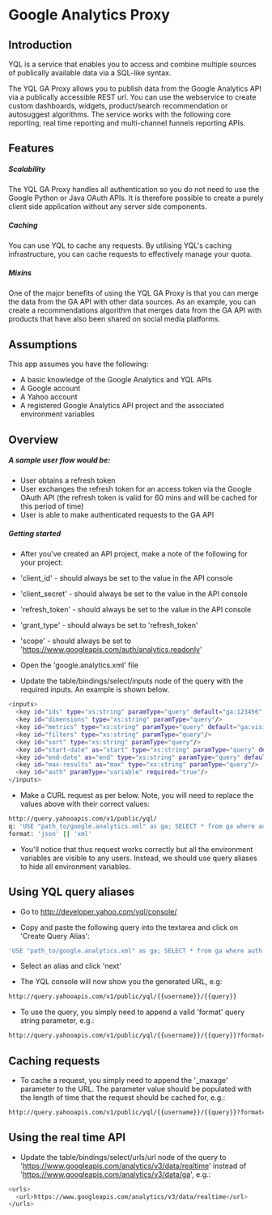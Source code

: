 Google Analytics Proxy
======================

Introduction
----

YQL is a service that enables you to access and combine multiple sources of publically available data via a SQL-like syntax.

The YQL GA Proxy allows you to publish data from the Google Analytics API via a publically accessible REST url. You can use the webservice to create custom dashboards, widgets, product/search recommendation or autosuggest algorithms. The service works with the following core reporting, real time reporting and multi-channel funnels reporting APIs.

Features
----

##### Scalability

The YQL GA Proxy handles all authentication so you do not need to use the Google Python or Java OAuth APIs. It is therefore possible to create a purely client side application without any server side components.

##### Caching

You can use YQL to cache any requests. By utilising YQL's caching infrastructure, you can cache requests to effectively manage your quota.

##### Mixins

One of the major benefits of using the YQL GA Proxy is that you can merge the data from the GA API with other data sources. As an example, you can create a recommendations algorithm that merges data from the GA API with products that have also been shared on social media platforms.

Assumptions
----

This app assumes you have the following:

* A basic knowledge of the Google Analytics and YQL APIs
* A Google account
* A Yahoo account
* A registered Google Analytics API project and the associated environment variables

Overview
----

##### A sample user flow would be:

* User obtains a refresh token
* User exchanges the refresh token for an access token via the Google OAuth API (the refresh token is valid for 60 mins and will be cached for this period of time)
* User is able to make authenticated requests to the GA API

##### Getting started

* After you've created an API project, make a note of the following for your project:

* 'client_id' - should always be set to the value in the API console
* 'client_secret' - should always be set to the value in the API console
* 'refresh_token' - should always be set to the value in the API console
* 'grant_type' - should always be set to 'refresh_token'
* 'scope' - should always be set to 'https://www.googleapis.com/auth/analytics.readonly'
* Open the 'google.analytics.xml' file
* Update the table/bindings/select/inputs node of the query with the required inputs. An example is shown below.

```sh
<inputs>
  <key id="ids" type="xs:string" paramType="query" default="ga:123456" required="true"/>
  <key id="dimensions" type="xs:string" paramType="query"/>
  <key id="metrics" type="xs:string" paramType="query" default="ga:visitors" required="true"/>
  <key id="filters" type="xs:string" paramType="query"/>
  <key id="sort" type="xs:string" paramType="query"/>
  <key id="start-date" as="start" type="xs:string" paramType="query" default="2013-10-04" required="true"/>
  <key id="end-date" as="end" type="xs:string" paramType="query" default="2013-10-04" required="true"/>
  <key id="max-results" as="max" type="xs:string" paramType="query"/>
  <key id="auth" paramType="variable" required="true"/>
</inputs>
```

* Make a CURL request as per below. Note, you will need to replace the values above with their correct values:

```sh
http://query.yahooapis.com/v1/public/yql/
q: 'USE "path_to/google.analytics.xml" as ga; SELECT * from ga where auth IN (SELECT access_token from ga where client_id = 'client_id' and client_secret = 'client_secret' and refresh_token = 'refresh_token' and grant_type = 'grant_type' and scope = 'scope');'
format: 'json' || 'xml'
```

* You'll notice that thus request works correctly but all the environment variables are visible to any users. Instead, we should use query aliases to hide all environment variables.

Using YQL query aliases
----

* Go to http://developer.yahoo.com/yql/console/

* Copy and paste the following query into the textarea and click on 'Create Query Alias':

```sh
'USE "path_to/google.analytics.xml" as ga; SELECT * from ga where auth IN (SELECT access_token from ga where client_id = 'client_id' and client_secret = 'client_secret' and refresh_token = 'refresh_token' and grant_type = 'grant_type' and scope = 'scope');'
```

* Select an alias and click 'next'

* The YQL console will now show you the generated URL, e.g:

```sh
http://query.yahooapis.com/v1/public/yql/{{username}}/{{query}}
```

* To use the query, you simply need to append a valid 'format' query string parameter, e.g.:

```sh
http://query.yahooapis.com/v1/public/yql/{{username}}/{{query}}?format=json
```

Caching requests
----

* To cache a request, you simply need to append the '_maxage' parameter to the URL. The parameter value should be populated with the length of time that the request should be cached for, e.g.:

```sh
http://query.yahooapis.com/v1/public/yql/{{username}}/{{query}}?format=json&_maxage=3600
```

Using the real time API
----

* Update the table/bindings/select/urls/url node of the query to 'https://www.googleapis.com/analytics/v3/data/realtime' instead of 'https://www.googleapis.com/analytics/v3/data/ga', e.g.:

```sh
<urls>
  <url>https://www.googleapis.com/analytics/v3/data/realtime</url>
</urls>
```

